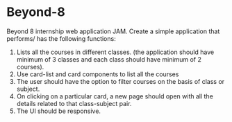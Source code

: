 # Beyond-8
Beyond 8 internship web application JAM.
Create a simple application that performs/ has the following functions:
1. Lists all the courses in different classes. (the application should have minimum of 3 classes and each class should have minimum of 2 courses).
2. Use card-list and card components to list all the courses
3. The user should have the option to filter courses on the basis of class or subject.
4. On clicking on a particular card, a new page should open with all the details related to that class-subject pair.
5. The UI should be responsive. 
